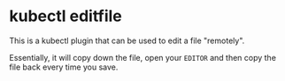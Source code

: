 # kubectl editfile

This is a kubectl plugin that can be used to edit a file "remotely".

Essentially, it will copy down the file, open your `EDITOR` and then copy the file back every time you save.
